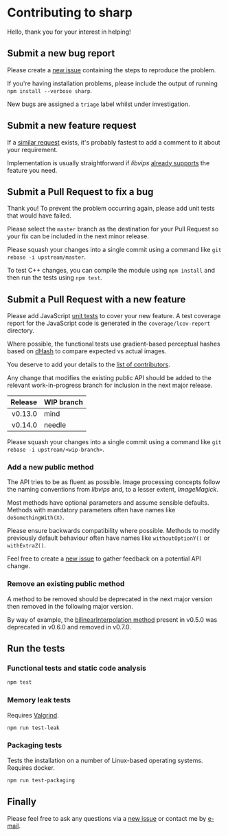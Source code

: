 # Contributing to sharp

Hello, thank you for your interest in helping!

## Submit a new bug report

Please create a [new issue](https://github.com/lovell/sharp/issues/new) containing the steps to reproduce the problem.

If you're having installation problems, please include the output of running `npm install --verbose sharp`.

New bugs are assigned a `triage` label whilst under investigation.

## Submit a new feature request

If a [similar request](https://github.com/lovell/sharp/labels/enhancement) exists, it's probably fastest to add a comment to it about your requirement.

Implementation is usually straightforward if _libvips_ [already supports](http://www.vips.ecs.soton.ac.uk/supported/current/doc/html/libvips/ch03.html) the feature you need.

## Submit a Pull Request to fix a bug

Thank you! To prevent the problem occurring again, please add unit tests that would have failed.

Please select the `master` branch as the destination for your Pull Request so your fix can be included in the next minor release.

Please squash your changes into a single commit using a command like `git rebase -i upstream/master`.

To test C++ changes, you can compile the module using `npm install` and then run the tests using `npm test`.

## Submit a Pull Request with a new feature

Please add JavaScript [unit tests](https://github.com/lovell/sharp/tree/master/test/unit) to cover your new feature.
A test coverage report for the JavaScript code is generated in the `coverage/lcov-report` directory.

Where possible, the functional tests use gradient-based perceptual hashes
based on [dHash](http://www.hackerfactor.com/blog/index.php?/archives/529-Kind-of-Like-That.html)
to compare expected vs actual images.

You deserve to add your details to the [list of contributors](https://github.com/lovell/sharp/blob/master/package.json#L5).

Any change that modifies the existing public API should be added to the relevant work-in-progress branch for inclusion in the next major release.

| Release | WIP branch |
| ------: | :--------- |
| v0.13.0 | mind       |
| v0.14.0 | needle     |

Please squash your changes into a single commit using a command like `git rebase -i upstream/<wip-branch>`.

### Add a new public method

The API tries to be as fluent as possible. Image processing concepts follow the naming conventions from _libvips_ and, to a lesser extent, _ImageMagick_.

Most methods have optional parameters and assume sensible defaults. Methods with mandatory parameters often have names like `doSomethingWith(X)`.

Please ensure backwards compatibility where possible. Methods to modify previously default behaviour often have names like `withoutOptionY()` or `withExtraZ()`.

Feel free to create a [new issue](https://github.com/lovell/sharp/issues/new) to gather feedback on a potential API change.

### Remove an existing public method

A method to be removed should be deprecated in the next major version then removed in the following major version.

By way of example, the [bilinearInterpolation method](https://github.com/lovell/sharp/blob/v0.6.0/index.js#L155) present in v0.5.0 was deprecated in v0.6.0 and removed in v0.7.0.

## Run the tests

### Functional tests and static code analysis

```sh
npm test
```

### Memory leak tests

Requires [Valgrind](http://valgrind.org/).

```sh
npm run test-leak
```

### Packaging tests

Tests the installation on a number of Linux-based operating systems.
Requires docker.

```sh
npm run test-packaging
```

## Finally

Please feel free to ask any questions via a [new issue](https://github.com/lovell/sharp/issues/new) or contact me by [e-mail](https://github.com/lovell/sharp/blob/master/package.json#L4).
